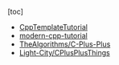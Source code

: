 [toc]

- [CppTemplateTutorial](https://github.com/wuye9036/CppTemplateTutorial)
- [modern-cpp-tutorial](https://github.com/changkun/modern-cpp-tutorial)
- [TheAlgorithms/C-Plus-Plus](https://github.com/TheAlgorithms/C-Plus-Plus)
- [Light-City/CPlusPlusThings](https://github.com/Light-City/CPlusPlusThings)